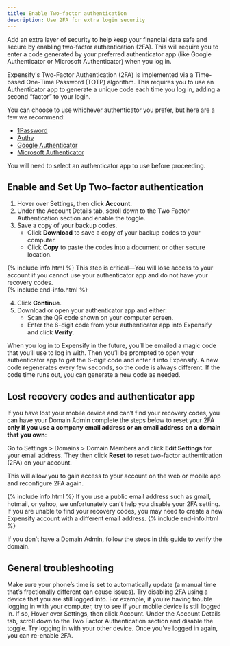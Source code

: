 ```yaml
---
title: Enable Two-factor authentication
description: Use 2FA for extra login security 
---
```

<div id="expensify-classic" markdown="1">

Add an extra layer of security to help keep your financial data safe and secure by enabling two-factor authentication (2FA). This will require you to enter a code generated by your preferred authenticator app (like Google Authenticator or Microsoft Authenticator) when you log in.

Expensify's Two-Factor Authentication (2FA) is implemented via a Time-based One-Time Password (TOTP) algorithm. This requires you to use an Authenticator app to generate a unique code each time you log in, adding a second “factor” to your login.

You can choose to use whichever authenticator you prefer, but here are a few we recommend:
- [1Password](https://support.1password.com/one-time-passwords/)
- [Authy](https://authy.com/)
- [Google Authenticator](https://support.google.com/accounts/answer/1066447)
- [Microsoft Authenticator](https://www.microsoft.com/en-us/security/mobile-authenticator-app)

You will need to select an authenticator app to use before proceeding.

## Enable and Set Up Two-factor authentication

1. Hover over Settings, then click **Account**.
2. Under the Account Details tab, scroll down to the Two Factor Authentication section and enable the toggle.
3. Save a copy of your backup codes. 
   - Click **Download** to save a copy of your backup codes to your computer.
   - Click **Copy** to paste the codes into a document or other secure location. 

{% include info.html %}
This step is critical—You will lose access to your account if you cannot use your authenticator app and do not have your recovery codes.  
{% include end-info.html %}

4. Click **Continue**. 
5. Download or open your authenticator app and either:
   - Scan the QR code shown on your computer screen. 
   - Enter the 6-digit code from your authenticator app into Expensify and click **Verify**.

When you log in to Expensify in the future, you’ll be emailed a magic code that you’ll use to log in with. Then you’ll be prompted to open your authenticator app to get the 6-digit code and enter it into Expensify. A new code regenerates every few seconds, so the code is always different. If the code time runs out, you can generate a new code as needed.

## Lost recovery codes and authenticator app

If you have lost your mobile device and can’t find your recovery codes, you can have your Domain Admin complete the steps below to reset your 2FA **only if you use a company email address or an email address on a domain that you own**: 

Go to Settings > Domains > Domain Members and click **Edit Settings** for your email address. 
They then click **Reset** to reset two-factor authentication (2FA) on your account. 

This will allow you to gain access to your account on the web or mobile app and reconfigure 2FA again.

{% include info.html %}
If you use a public email address such as gmail, hotmail, or yahoo, we unfortunately can’t help you disable your 2FA setting. If you are unable to find your recovery codes, you may need to create a new Expensify account with a different email address. 
{% include end-info.html %}

If you don’t have a Domain Admin, follow the steps in this [guide](https://help.expensify.com/articles/expensify-classic/domains/Claim-And-Verify-A-Domain) to verify the domain. 

## General troubleshooting

Make sure your phone’s time is set to automatically update (a manual time that’s fractionally different can cause issues).
Try disabling 2FA using a device that you are still logged into. For example, if you’re having trouble logging in with your computer, try to see if your mobile device is still logged in. If so,
Hover over Settings, then click Account.
Under the Account Details tab, scroll down to the Two Factor Authentication section and disable the toggle.
Try logging in with your other device. 
Once you’ve logged in again, you can re-enable 2FA.

</div>
